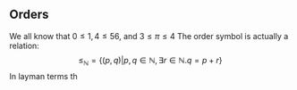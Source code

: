 ## Orders
We all know that $0\leq 1,4 \leq56$, and $3 \leq \pi \leq 4$
The order symbol is actually a relation:
$$
\leq_{\mathbb{N}} = \{ (p,q)|p,q\in \mathbb{N},\exists r\in \mathbb{N}. q=p+r \}
$$
In layman terms th
